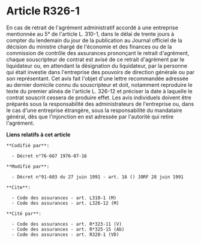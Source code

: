 # Article R326-1

En cas de retrait de l'agrément administratif accordé à une entreprise mentionnée au 5° de l'article L. 310-1, dans le délai
de trente jours à compter du lendemain du jour de la publication au Journal officiel de la décision du ministre chargé de
l'économie et des finances ou de la commission de contrôle des assurances prononçant le retrait d'agrément, chaque
souscripteur de contrat est avisé de ce retrait d'agrément par le liquidateur ou, en attendant la désignation du liquidateur,
par la personne qui était investie dans l'entreprise des pouvoirs de direction générale ou par son représentant. Cet avis
fait l'objet d'une lettre recommandée adressée au dernier domicile connu du souscripteur et doit, notamment reproduire le
texte du premier alinéa de l'article L. 326-12 et préciser la date à laquelle le contrat souscrit cessera de produire effet.
Les avis individuels doivent être préparés sous la responsabilité des administrateurs de l'entreprise ou, dans le cas d'une
entreprise étrangère, sous la responsabilité du mandataire général, dès que l'injonction en est adressée par l'autorité qui
retire l'agrément.

**Liens relatifs à cet article**

	**Codifié par**:

	  - Décret n°76-667 1976-07-16

	**Modifié par**:

	  - Décret n°91-603 du 27 juin 1991 - art. 16 () JORF 28 juin 1991

	**Cite**:

	  - Code des assurances - art. L310-1 (M)
	  - Code des assurances - art. L326-12 (M)

	**Cité par**:

	  - Code des assurances - art. R*323-11 (V)
	  - Code des assurances - art. R*325-15 (Ab)
	  - Code des assurances - art. R328-1 (VD)
